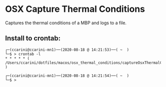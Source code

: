 # OSX Capture Thermal Conditions
Captures the thermal conditions of a MBP and logs to a file.

## Install to crontab:
```
┌─(ccarini@ccarini-mn1)──(2020-08-18 @ 14:21:53)──( ~  ) 
└─$ > crontab -l
* * * * * ( /Users/ccarini/dotfiles/macos/osx_thermal_conditions/captureOsxThermalConditions.sh )  

┌─(ccarini@ccarini-mn1)──(2020-08-18 @ 14:21:54)──( ~  ) 
└─$ > 
```